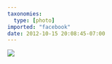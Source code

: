 ```yaml
---
taxonomies:
  type: [photo]
imported: "facebook"
date: 2012-10-15 20:08:45-07:00
---
```

![](/media/images/photos/2012/10/10206044082205915_4769808047930.jpg)

